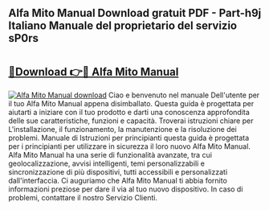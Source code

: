 ## Alfa Mito Manual Download gratuit PDF - Part-h9j Italiano Manuale del proprietario del servizio sP0rs

# <h2><a href="http://dfahi5o.blite.top/?on=Alfa+Mito+Manual">🔗Download 👉🔴 Alfa Mito Manual</a></h2>

[![Alfa Mito Manual download](https://i.imgur.com/lujVjoI.png)](http://dfahi5o.blite.top/?on=Alfa+Mito+Manual)
Ciao e benvenuto nel manuale Dell'utente per il tuo Alfa Mito Manual appena disimballato. Questa guida è progettata per aiutarti a iniziare con il tuo prodotto e darti una conoscenza approfondita delle sue caratteristiche, funzioni e capacità. Troverai istruzioni chiare per L'installazione, il funzionamento, la manutenzione e la risoluzione dei problemi. Manuale di Istruzioni per principianti questa guida è progettata per i principianti per utilizzare in sicurezza il loro nuovo Alfa Mito Manual. Alfa Mito Manual ha una serie di funzionalità avanzate, tra cui geolocalizzazione, avvisi intelligenti, temi personalizzabili e sincronizzazione di più dispositivi, tutti accessibili e personalizzati dall'interfaccia. Ci auguriamo che Alfa Mito Manual ti abbia fornito informazioni preziose per dare il via al tuo nuovo dispositivo. In caso di problemi, contattare il nostro Servizio Clienti.
